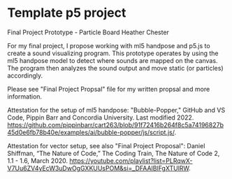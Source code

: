# Template p5 project
Final Project Prototype - Particle Board 
Heather  Chester 

For my final project, I propose working with ml5 handpose and p5.js to create a sound visualizing program. 
This prototype operates by using the ml5 handpose model to detect where sounds are mapped on the canvas. 
The program then analyzes the sound output and move static (or particles) accordingly. 
 
Please see "Final Project Propsal" file for my written propsal and more information.

Attestation for the setup of ml5 handpose:
"Bubble-Popper," GitHub and VS Code, Pippin Barr and Concordia University. Last modified 2022. https://github.com/pippinbarr/cart263/blob/91f72416b264f8c5a74196827b45d0e6fb78b40e/examples/ai/bubble-popper/js/script.js/.

Attestation for vector setup, see also "Final Project Proposal": 
Daniel Shiffman, “The Nature of Code,” The Coding Train, The Nature of Code 2, 1.1 - 1.6, March 2020. https://youtube.com/playlist?list=PLRqwX-V7Uu6ZV4yEcW3uDwOgGXKUUsPOM&si=_DFAAIBlFgXTUlRW. 